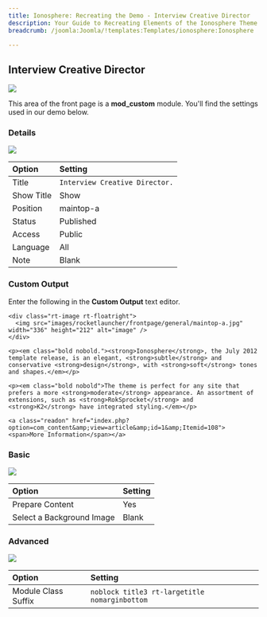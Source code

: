 ```yaml
---
title: Ionosphere: Recreating the Demo - Interview Creative Director
description: Your Guide to Recreating Elements of the Ionosphere Theme for Joomla
breadcrumb: /joomla:Joomla/!templates:Templates/ionosphere:Ionosphere

---
```


Interview Creative Director
-----
![][demo]

This area of the front page is a **mod_custom** module. You'll find the settings used in our demo below.

### Details
![][demo2]

| Option     | Setting                        |  
| :--------- | :----------------------------- |  
| Title      | `Interview Creative Director.` |  
| Show Title | Show                           |  
| Position   | maintop-a                      |  
| Status     | Published                      |  
| Access     | Public                         |  
| Language   | All                            |  
| Note       | Blank                          |  

### Custom Output
Enter the following in the **Custom Output** text editor.

~~~
<div class="rt-image rt-floatright">
  <img src="images/rocketlauncher/frontpage/general/maintop-a.jpg" width="336" height="212" alt="image" />
</div>

<p><em class="bold nobold."><strong>Ionosphere</strong>, the July 2012 template release, is an elegant, <strong>subtle</strong> and conservative <strong>design</strong>, with <strong>soft</strong> tones and shapes.</em></p>

<p><em class="bold nobold">The theme is perfect for any site that prefers a more <strong>moderate</strong> appearance. An assortment of extensions, such as <strong>RokSprocket</strong> and <strong>K2</strong> have integrated styling.</em></p>

<a class="readon" href="index.php?option=com_content&amp;view=article&amp;id=1&amp;Itemid=108"><span>More Information</span></a>
~~~

### Basic
![][demo3]

| Option                    | Setting |  
| :------------------------ | :------ |  
| Prepare Content           | Yes     |  
| Select a Background Image | Blank   |

### Advanced
![][demo4]

| Option              | Setting                                       |  
| :------------------ | :-------------------------------------------- |  
| Module Class Suffix | `noblock title3 rt-largetitle nomarginbottom` |  

[demo]: assets/demo_3.jpeg
[demo2]: assets/interview_1.jpeg
[demo3]: assets/interview_2.jpeg
[demo4]: assets/interview_3.jpeg